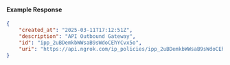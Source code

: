 <!-- Code generated for API Clients. DO NOT EDIT. -->

#### Example Response

```json
{
	"created_at": "2025-03-11T17:12:51Z",
	"description": "API Outbound Gateway",
	"id": "ipp_2uBDemkbWWsaB9sWdoCEhYCvx5o",
	"uri": "https://api.ngrok.com/ip_policies/ipp_2uBDemkbWWsaB9sWdoCEhYCvx5o"
}
```

